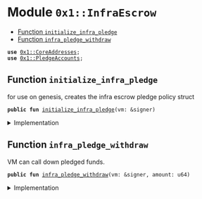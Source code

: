 
<a name="0x1_InfraEscrow"></a>

# Module `0x1::InfraEscrow`



-  [Function `initialize_infra_pledge`](#0x1_InfraEscrow_initialize_infra_pledge)
-  [Function `infra_pledge_withdraw`](#0x1_InfraEscrow_infra_pledge_withdraw)


<pre><code><b>use</b> <a href="CoreAddresses.md#0x1_CoreAddresses">0x1::CoreAddresses</a>;
<b>use</b> <a href="PledgeAccounts.md#0x1_PledgeAccounts">0x1::PledgeAccounts</a>;
</code></pre>



<a name="0x1_InfraEscrow_initialize_infra_pledge"></a>

## Function `initialize_infra_pledge`

for use on genesis, creates the infra escrow pledge policy struct


<pre><code><b>public</b> <b>fun</b> <a href="InfraEscrow.md#0x1_InfraEscrow_initialize_infra_pledge">initialize_infra_pledge</a>(vm: &signer)
</code></pre>



<details>
<summary>Implementation</summary>


<pre><code><b>public</b> <b>fun</b> <a href="InfraEscrow.md#0x1_InfraEscrow_initialize_infra_pledge">initialize_infra_pledge</a>(vm: &signer) {
    <a href="CoreAddresses.md#0x1_CoreAddresses_assert_diem_root">CoreAddresses::assert_diem_root</a>(vm);
    // TODO: perhaps this policy needs <b>to</b> be published <b>to</b> a different <b>address</b>?
    <a href="PledgeAccounts.md#0x1_PledgeAccounts_publish_beneficiary_policy">PledgeAccounts::publish_beneficiary_policy</a>(
      vm, // only VM calls at genesis
      b"infra escrow",
      90,
      <b>true</b>
    );
}
</code></pre>



</details>

<a name="0x1_InfraEscrow_infra_pledge_withdraw"></a>

## Function `infra_pledge_withdraw`

VM can call down pledged funds.


<pre><code><b>public</b> <b>fun</b> <a href="InfraEscrow.md#0x1_InfraEscrow_infra_pledge_withdraw">infra_pledge_withdraw</a>(vm: &signer, amount: u64)
</code></pre>



<details>
<summary>Implementation</summary>


<pre><code><b>public</b> <b>fun</b> <a href="InfraEscrow.md#0x1_InfraEscrow_infra_pledge_withdraw">infra_pledge_withdraw</a>(vm: &signer, amount: u64) {
    <a href="CoreAddresses.md#0x1_CoreAddresses_assert_diem_root">CoreAddresses::assert_diem_root</a>(vm);
    <a href="PledgeAccounts.md#0x1_PledgeAccounts_withdraw_from_all_pledge_accounts">PledgeAccounts::withdraw_from_all_pledge_accounts</a>(vm, amount);
}
</code></pre>



</details>
